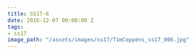 ```yaml
---
title: SS17-6
date: 2016-12-07 00:00:00 Z
tags:
- ss17
image_path: "/assets/images/ss17/TimCoppens_ss17_006.jpg"
---
```


